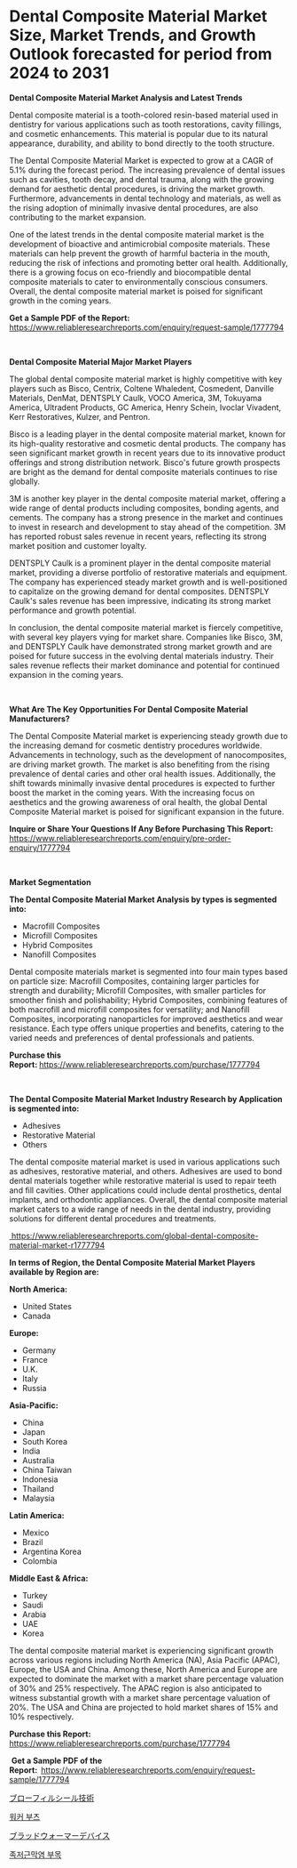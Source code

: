 <p><h1>Dental Composite Material Market Size, Market Trends, and Growth Outlook forecasted for period from 2024 to 2031</h1></p><p><strong>Dental Composite Material Market Analysis and Latest Trends</strong></p>
<p><p>Dental composite material is a tooth-colored resin-based material used in dentistry for various applications such as tooth restorations, cavity fillings, and cosmetic enhancements. This material is popular due to its natural appearance, durability, and ability to bond directly to the tooth structure.</p><p>The Dental Composite Material Market is expected to grow at a CAGR of 5.1% during the forecast period. The increasing prevalence of dental issues such as cavities, tooth decay, and dental trauma, along with the growing demand for aesthetic dental procedures, is driving the market growth. Furthermore, advancements in dental technology and materials, as well as the rising adoption of minimally invasive dental procedures, are also contributing to the market expansion.</p><p>One of the latest trends in the dental composite material market is the development of bioactive and antimicrobial composite materials. These materials can help prevent the growth of harmful bacteria in the mouth, reducing the risk of infections and promoting better oral health. Additionally, there is a growing focus on eco-friendly and biocompatible dental composite materials to cater to environmentally conscious consumers. Overall, the dental composite material market is poised for significant growth in the coming years.</p></p>
<p><strong>Get a Sample PDF of the Report:&nbsp;</strong> <a href="https://www.reliableresearchreports.com/enquiry/request-sample/1777794">https://www.reliableresearchreports.com/enquiry/request-sample/1777794</a></p>
<p>&nbsp;</p>
<p><strong>Dental Composite Material Major Market Players</strong></p>
<p><p>The global dental composite material market is highly competitive with key players such as Bisco, Centrix, Coltene Whaledent, Cosmedent, Danville Materials, DenMat, DENTSPLY Caulk, VOCO America, 3M, Tokuyama America, Ultradent Products, GC America, Henry Schein, Ivoclar Vivadent, Kerr Restoratives, Kulzer, and Pentron.</p><p>Bisco is a leading player in the dental composite material market, known for its high-quality restorative and cosmetic dental products. The company has seen significant market growth in recent years due to its innovative product offerings and strong distribution network. Bisco's future growth prospects are bright as the demand for dental composite materials continues to rise globally.</p><p>3M is another key player in the dental composite material market, offering a wide range of dental products including composites, bonding agents, and cements. The company has a strong presence in the market and continues to invest in research and development to stay ahead of the competition. 3M has reported robust sales revenue in recent years, reflecting its strong market position and customer loyalty.</p><p>DENTSPLY Caulk is a prominent player in the dental composite material market, providing a diverse portfolio of restorative materials and equipment. The company has experienced steady market growth and is well-positioned to capitalize on the growing demand for dental composites. DENTSPLY Caulk's sales revenue has been impressive, indicating its strong market performance and growth potential.</p><p>In conclusion, the dental composite material market is fiercely competitive, with several key players vying for market share. Companies like Bisco, 3M, and DENTSPLY Caulk have demonstrated strong market growth and are poised for future success in the evolving dental materials industry. Their sales revenue reflects their market dominance and potential for continued expansion in the coming years.</p></p>
<p>&nbsp;</p>
<p><strong>What Are The Key Opportunities For Dental Composite Material Manufacturers?</strong></p>
<p><p>The Dental Composite Material market is experiencing steady growth due to the increasing demand for cosmetic dentistry procedures worldwide. Advancements in technology, such as the development of nanocomposites, are driving market growth. The market is also benefiting from the rising prevalence of dental caries and other oral health issues. Additionally, the shift towards minimally invasive dental procedures is expected to further boost the market in the coming years. With the increasing focus on aesthetics and the growing awareness of oral health, the global Dental Composite Material market is poised for significant expansion in the future.</p></p>
<p><strong>Inquire or Share Your Questions If Any Before Purchasing This Report:</strong> <a href="https://www.reliableresearchreports.com/enquiry/pre-order-enquiry/1777794">https://www.reliableresearchreports.com/enquiry/pre-order-enquiry/1777794</a></p>
<p>&nbsp;</p>
<p><strong>Market Segmentation</strong></p>
<p><strong>The Dental Composite Material Market Analysis by types is segmented into:</strong></p>
<p><ul><li>Macrofill Composites</li><li>Microfill Composites</li><li>Hybrid Composites</li><li>Nanofill Composites</li></ul></p>
<p><p>Dental composite materials market is segmented into four main types based on particle size: Macrofill Composites, containing larger particles for strength and durability; Microfill Composites, with smaller particles for smoother finish and polishability; Hybrid Composites, combining features of both macrofill and microfill composites for versatility; and Nanofill Composites, incorporating nanoparticles for improved aesthetics and wear resistance. Each type offers unique properties and benefits, catering to the varied needs and preferences of dental professionals and patients.</p></p>
<p><strong>Purchase this Report:&nbsp;</strong><a href="https://www.reliableresearchreports.com/purchase/1777794">https://www.reliableresearchreports.com/purchase/1777794</a></p>
<p>&nbsp;</p>
<p><strong>The Dental Composite Material Market Industry Research by Application is segmented into:</strong></p>
<p><ul><li>Adhesives</li><li>Restorative Material</li><li>Others</li></ul></p>
<p><p>The dental composite material market is used in various applications such as adhesives, restorative material, and others. Adhesives are used to bond dental materials together while restorative material is used to repair teeth and fill cavities. Other applications could include dental prosthetics, dental implants, and orthodontic appliances. Overall, the dental composite material market caters to a wide range of needs in the dental industry, providing solutions for different dental procedures and treatments.</p></p>
<p><a href="https://www.reliableresearchreports.com/global-dental-composite-material-market-r1777794">&nbsp;https://www.reliableresearchreports.com/global-dental-composite-material-market-r1777794</a></p>
<p><strong>In terms of Region, the Dental Composite Material Market Players available by Region are:</strong></p>
<p>
    <p> <strong> North America: </strong>
        <ul>
            <li>United States</li>
            <li>Canada</li>
        </ul>
        </p> 
    <p> <strong> Europe: </strong>
        <ul>
            <li>Germany</li>
            <li>France</li>
            <li>U.K.</li>
            <li>Italy</li>
            <li>Russia</li>
        </ul>
        </p> 
    <p> <strong> Asia-Pacific: </strong>
        <ul>
            <li>China</li>
            <li>Japan</li>
            <li>South Korea</li>
            <li>India</li>
            <li>Australia</li>
            <li>China Taiwan</li>
            <li>Indonesia</li>
            <li>Thailand</li>
            <li>Malaysia</li>
        </ul>
        </p> 
    <p> <strong> Latin America: </strong>
        <ul>
            <li>Mexico</li>
            <li>Brazil</li>
            <li>Argentina Korea</li>
            <li>Colombia</li>
        </ul>
        </p> 
    <p> <strong> Middle East & Africa: </strong>
        <ul>
            <li>Turkey</li>
            <li>Saudi</li>
            <li>Arabia</li>
            <li>UAE</li>
            <li>Korea</li>
        </ul>
    </p>
    </p>
<p><p>The dental composite material market is experiencing significant growth across various regions including North America (NA), Asia Pacific (APAC), Europe, the USA and China. Among these, North America and Europe are expected to dominate the market with a market share percentage valuation of 30% and 25% respectively. The APAC region is also anticipated to witness substantial growth with a market share percentage valuation of 20%. The USA and China are projected to hold market shares of 15% and 10% respectively.</p></p>
<p><strong>Purchase this Report: </strong><a href="https://www.reliableresearchreports.com/purchase/1777794">https://www.reliableresearchreports.com/purchase/1777794</a></p>
<p>&nbsp;<strong>Get a Sample PDF of the Report:&nbsp;&nbsp;</strong><a href="https://www.reliableresearchreports.com/enquiry/request-sample/1777794">https://www.reliableresearchreports.com/enquiry/request-sample/1777794</a></p>
<p><strong></strong></p>
<p><p><a href="https://github.com/bevdtkn4419963/Market-Research-Report-List-2/blob/main/174383049121.md">ブローフィルシール技術</a></p><p><a href="https://github.com/shade463/Market-Research-Report-List-1/blob/main/630551543769.md">워커 부츠</a></p><p><a href="https://github.com/lababdou/Market-Research-Report-List-3/blob/main/811697449120.md">ブラッドウォーマーデバイス</a></p><p><a href="https://github.com/vss5505pa7z1p/Market-Research-Report-List-2/blob/main/212082943770.md">족저근막염 부목</a></p></p>